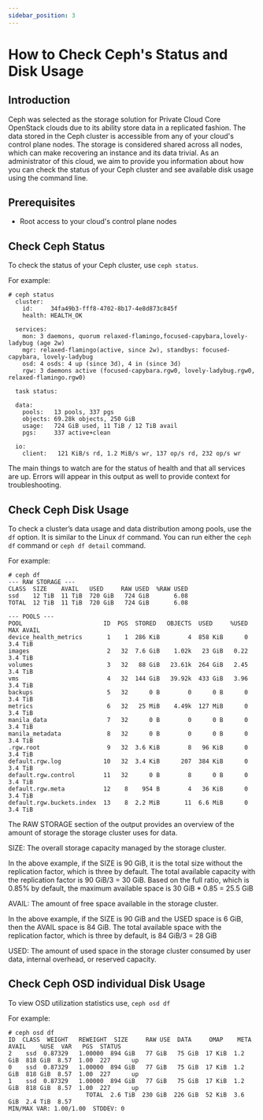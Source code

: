 ```yaml
---
sidebar_position: 3
---
```

# How to Check Ceph's Status and Disk Usage

## Introduction

Ceph was selected as the storage solution for Private Cloud Core
OpenStack clouds due to its ability store data in a replicated fashion.
The data stored in the Ceph cluster is accessible from any of your
cloud's control plane nodes. The storage is considered shared across all
nodes, which can make recovering an instance and its data trivial. As an
administrator of this cloud, we aim to provide you information about how
you can check the status of your Ceph cluster and see available disk
usage using the command line.

## Prerequisites

- Root access to your cloud's control plane nodes

## Check Ceph Status

To check the status of your Ceph cluster, use `ceph status`.

For example:

    # ceph status
      cluster:
        id:     34fa49b3-fff8-4702-8b17-4e8d873c845f
        health: HEALTH_OK
    
      services:
        mon: 3 daemons, quorum relaxed-flamingo,focused-capybara,lovely-ladybug (age 2w)
        mgr: relaxed-flamingo(active, since 2w), standbys: focused-capybara, lovely-ladybug
        osd: 4 osds: 4 up (since 3d), 4 in (since 3d)
        rgw: 3 daemons active (focused-capybara.rgw0, lovely-ladybug.rgw0, relaxed-flamingo.rgw0)
    
      task status:
    
      data:
        pools:   13 pools, 337 pgs
        objects: 69.28k objects, 250 GiB
        usage:   724 GiB used, 11 TiB / 12 TiB avail
        pgs:     337 active+clean
    
      io:
        client:   121 KiB/s rd, 1.2 MiB/s wr, 137 op/s rd, 232 op/s wr

The main things to watch are for the status of health and that all services are up.
Errors will appear in this output as well to provide context for troubleshooting.

## Check Ceph Disk Usage

To check a cluster’s data usage and data distribution among pools,
use the `df` option. It is similar to the Linux `df` command. You can run either
the `ceph df` command or `ceph df detail` command.

For example:

    # ceph df
    --- RAW STORAGE ---
    CLASS  SIZE    AVAIL   USED     RAW USED  %RAW USED
    ssd    12 TiB  11 TiB  720 GiB   724 GiB       6.08
    TOTAL  12 TiB  11 TiB  720 GiB   724 GiB       6.08
    
    --- POOLS ---
    POOL                       ID  PGS  STORED   OBJECTS  USED     %USED  MAX AVAIL
    device_health_metrics       1    1  286 KiB        4  858 KiB      0    3.4 TiB
    images                      2   32  7.6 GiB    1.02k   23 GiB   0.22    3.4 TiB
    volumes                     3   32   88 GiB   23.61k  264 GiB   2.45    3.4 TiB
    vms                         4   32  144 GiB   39.92k  433 GiB   3.96    3.4 TiB
    backups                     5   32      0 B        0      0 B      0    3.4 TiB
    metrics                     6   32   25 MiB    4.49k  127 MiB      0    3.4 TiB
    manila_data                 7   32      0 B        0      0 B      0    3.4 TiB
    manila_metadata             8   32      0 B        0      0 B      0    3.4 TiB
    .rgw.root                   9   32  3.6 KiB        8   96 KiB      0    3.4 TiB
    default.rgw.log            10   32  3.4 KiB      207  384 KiB      0    3.4 TiB
    default.rgw.control        11   32      0 B        8      0 B      0    3.4 TiB
    default.rgw.meta           12    8    954 B        4   36 KiB      0    3.4 TiB
    default.rgw.buckets.index  13    8  2.2 MiB       11  6.6 MiB      0    3.4 TiB

The RAW STORAGE section of the output provides an overview of the amount of storage
the storage cluster uses for data.

SIZE: The overall storage capacity managed by the storage cluster.

In the above example, if the SIZE is 90 GiB, it is the total size without the
replication factor, which is three by default. The total available capacity with
the replication factor is 90 GiB/3 = 30 GiB. Based on the full ratio, which is
0.85% by default, the maximum available space is 30 GiB * 0.85 = 25.5 GiB

AVAIL: The amount of free space available in the storage cluster.

In the above example, if the SIZE is 90 GiB and the USED space is 6 GiB, then
the AVAIL space is 84 GiB. The total available space with the replication factor,
which is three by default, is 84 GiB/3 = 28 GiB

USED: The amount of used space in the storage cluster consumed by user data,
internal overhead, or reserved capacity.

## Check Ceph OSD individual Disk Usage

To view OSD utilization statistics use, `ceph osd df`

For example:

    # ceph osd df
    ID  CLASS  WEIGHT   REWEIGHT  SIZE     RAW USE  DATA     OMAP    META     AVAIL    %USE  VAR   PGS  STATUS
    2    ssd  0.87329   1.00000  894 GiB   77 GiB   75 GiB  17 KiB  1.2 GiB  818 GiB  8.57  1.00  227      up
    0    ssd  0.87329   1.00000  894 GiB   77 GiB   75 GiB  17 KiB  1.2 GiB  818 GiB  8.57  1.00  227      up
    1    ssd  0.87329   1.00000  894 GiB   77 GiB   75 GiB  17 KiB  1.2 GiB  818 GiB  8.57  1.00  227      up
                          TOTAL  2.6 TiB  230 GiB  226 GiB  52 KiB  3.6 GiB  2.4 TiB  8.57                   
    MIN/MAX VAR: 1.00/1.00  STDDEV: 0
